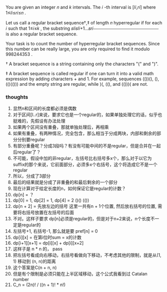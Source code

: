 You are given an integer 𝑛
and 𝑘
intervals. The 𝑖
-th interval is [𝑙𝑖,𝑟𝑖]
where 1≤𝑙𝑖≤𝑟𝑖≤𝑛
.

Let us call a regular bracket sequence†,‡
of length 𝑛
hyperregular if for each 𝑖
such that 1≤𝑖≤𝑘
, the substring 𝑠𝑙𝑖𝑠𝑙𝑖+1…𝑠𝑟𝑖⎯⎯⎯⎯⎯⎯⎯⎯⎯⎯⎯⎯⎯⎯⎯⎯⎯⎯⎯⎯⎯⎯⎯⎯⎯⎯⎯⎯⎯⎯
is also a regular bracket sequence.

Your task is to count the number of hyperregular bracket sequences. Since this number can be really large, you are only
required to find it modulo 998244353
.

†
A bracket sequence is a string containing only the characters "(" and ")".

‡
A bracket sequence is called regular if one can turn it into a valid math expression by adding characters + and 1. For
example, sequences (())(), (), (()(())) and the empty string are regular, while )(, ((), and (()))( are not.

### thoughts

1. 显然n和区间的长度都必须是偶数
2. 对于区间[l..r]来说，要求它也是一个regular的，如果单独处理它的话，似乎也挺难的，先假设有办法处理
3. 如果两个区间没有重叠，那就单独处理后，再相乘
4. 如果有重叠，有两种情况，完全包含，那么相当于分成两块，内部和剩余的部分分别要regular
5. 有部分重叠呢？分成3段吗？有没有可能中间的不是regular，但是合并在一起后regular了？
6. 不可能，假设中加的非regular，左括号比右括号多x个，那么对于以它为suffix的那个来说，它前面部分，必须多x个右括号，这个将造成它不是一个regular
7. 所以，分成了3部分
8. 最后的结果就是分成了非重叠的和最后剩余的一个部分
9. 现在计算对于给定长度的n，如何保证它是regular的计数？
10. dp[n] = ？
11. dp[0] = 1, dp[2] = 1, dp[4] = 2 ()() (())
12. dp[n + 2] = 先放左边的括号 这里一共有n + 1个位置, 然后放右括号的位置, 需要将右括号放置在左括号的后面
13. 不对。这样子要求 dp[n]必须是regular的，但是对于n+2来说，n个长度不一定是regular的
14. 左括号+1, 右括号-1, 那么就是要 pref[n] = 0
15. dp[i][x] = 在第i位时sum = x的计数
16. dp[i+1][x+1] = dp[i][x] + dp[i][x+2]
17. 这样子是 n * n 的， pass
18. 把左括号看成向右移动，右括号看做向下移动，不考虑其他的限制，就是从(1, 1) 移动到 (n, n)的距离
19. 这个答案是C(n + n, n)
20. 但是有个限制是必须只能在上半区域移动，这个公式我看到过 Catalan number
21. C_n = (2n)! / ((n + 1)! * n!)